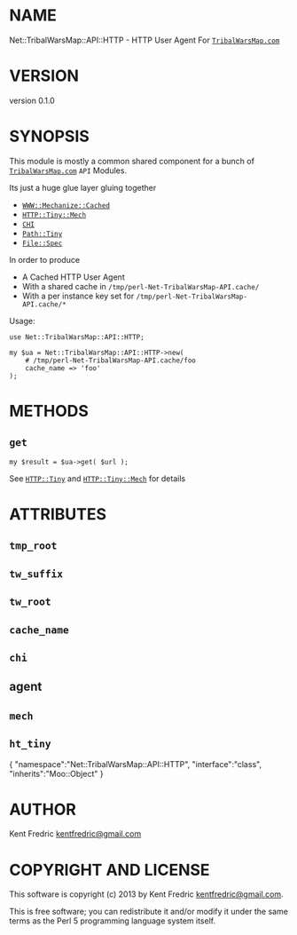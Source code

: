 # NAME

Net::TribalWarsMap::API::HTTP - HTTP User Agent For [`TribalWarsMap.com`](http://tribalwarsmap.com)

# VERSION

version 0.1.0

# SYNOPSIS

This module is mostly a common shared component for a bunch of [`TribalWarsMap.com`](http://tribalwarsmap.com) `API` Modules.

Its just a huge glue layer gluing together

- [`WWW::Mechanize::Cached`](http://search.cpan.org/perldoc?WWW::Mechanize::Cached)
- [`HTTP::Tiny::Mech`](http://search.cpan.org/perldoc?HTTP::Tiny::Mech)
- [`CHI`](http://search.cpan.org/perldoc?CHI)
- [`Path::Tiny`](http://search.cpan.org/perldoc?Path::Tiny)
- [`File::Spec`](http://search.cpan.org/perldoc?File::Spec)

In order to produce

- A Cached HTTP User Agent
- With a shared cache in `/tmp/perl-Net-TribalWarsMap-API.cache/`
- With a per instance key set for `/tmp/perl-Net-TribalWarsMap-API.cache/*`

Usage:

    use Net::TribalWarsMap::API::HTTP;

    my $ua = Net::TribalWarsMap::API::HTTP->new(
        # /tmp/perl-Net-TribalWarsMap-API.cache/foo
        cache_name => 'foo'
    );

# METHODS

## `get`

    my $result = $ua->get( $url );

See [`HTTP::Tiny`](http://search.cpan.org/perldoc?HTTP::Tiny) and [`HTTP::Tiny::Mech`](http://search.cpan.org/perldoc?HTTP::Tiny::Mech) for details

# ATTRIBUTES

## `tmp_root`

## `tw_suffix`

## `tw_root`

## `cache_name`

## `chi`

## agent

## `mech`

## `ht_tiny`

{
    "namespace":"Net::TribalWarsMap::API::HTTP",
    "interface":"class",
    "inherits":"Moo::Object"
}



# AUTHOR

Kent Fredric <kentfredric@gmail.com>

# COPYRIGHT AND LICENSE

This software is copyright (c) 2013 by Kent Fredric <kentfredric@gmail.com>.

This is free software; you can redistribute it and/or modify it under
the same terms as the Perl 5 programming language system itself.
